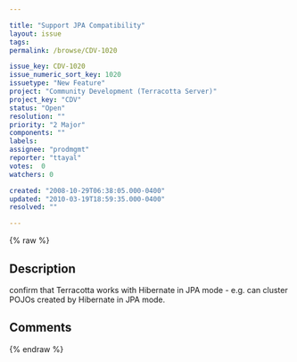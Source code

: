 ```yaml
---

title: "Support JPA Compatibility"
layout: issue
tags: 
permalink: /browse/CDV-1020

issue_key: CDV-1020
issue_numeric_sort_key: 1020
issuetype: "New Feature"
project: "Community Development (Terracotta Server)"
project_key: "CDV"
status: "Open"
resolution: ""
priority: "2 Major"
components: ""
labels: 
assignee: "prodmgmt"
reporter: "ttayal"
votes:  0
watchers: 0

created: "2008-10-29T06:38:05.000-0400"
updated: "2010-03-19T18:59:35.000-0400"
resolved: ""

---
```




{% raw %}



## Description

<div markdown="1" class="description">

confirm that Terracotta works with Hibernate in JPA mode - e.g. can cluster POJOs created by Hibernate in JPA mode.

</div>

## Comments



{% endraw %}
